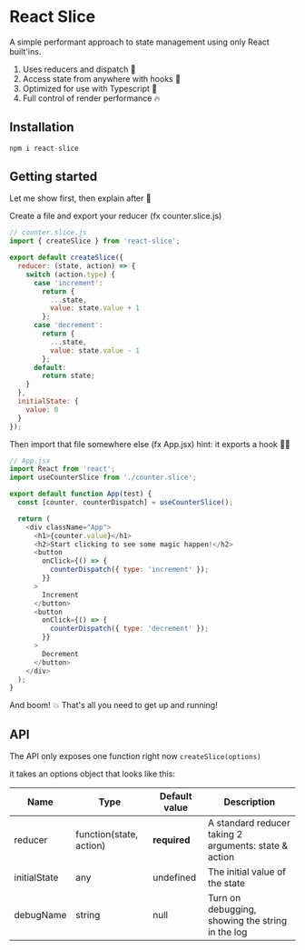 # React Slice

A simple performant approach to state management using only React built'ins.

1. Uses reducers and dispatch 🤖
2. Access state from anywhere with hooks 🚀
3. Optimized for use with Typescript 💙
4. Full control of render performance 🔥

## Installation

```js
npm i react-slice
```

## Getting started

Let me show first, then explain after 🙏

Create a file and export your reducer (fx counter.slice.js)

```js
// counter.slice.js
import { createSlice } from 'react-slice';

export default createSlice({
  reducer: (state, action) => {
    switch (action.type) {
      case 'increment':
        return {
          ...state,
          value: state.value + 1
        };
      case 'decrement':
        return {
          ...state,
          value: state.value - 1
        };
      default:
        return state;
    }
  },
  initialState: {
    value: 0
  }
});
```

Then import that file somewhere else (fx App.jsx)
hint: it exports a hook 🏴‍☠️

```js
// App.jsx
import React from 'react';
import useCounterSlice from './counter.slice';

export default function App(test) {
  const [counter, counterDispatch] = useCounterSlice();

  return (
    <div className="App">
      <h1>{counter.value}</h1>
      <h2>Start clicking to see some magic happen!</h2>
      <button
        onClick={() => {
          counterDispatch({ type: 'increment' });
        }}
      >
        Increment
      </button>
      <button
        onClick={() => {
          counterDispatch({ type: 'decrement' });
        }}
      >
        Decrement
      </button>
    </div>
  );
}
```

And boom! 💥 That's all you need to get up and running!

## API

The API only exposes one function right now `createSlice(options)`

it takes an options object that looks like this:

| Name         | Type                    | Default value | Description                                           |
| ------------ | ----------------------- | ------------- | ----------------------------------------------------- |
| reducer      | function(state, action) | **required**  | A standard reducer taking 2 arguments: state & action |
| initialState | any                     | undefined     | The initial value of the state                        |
| debugName    | string                  | null          | Turn on debugging, showing the string in the log      |
